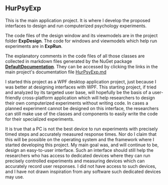 ﻿## HurPsyExp
This is the main application project.
It is where I develop the proposed interfaces
to design and run computerized psychology experiments.

The code files of the design window and its viewmodels
are in the project folder **ExpDesign**.
The code for windows and viewmodels which help
run experiments are in **ExpRun**.

The explanatory comments in the code files of
all those classes are collected in markdown files
generated by  the NuGet package
[**DefaultDocumentation**](https://www.nuget.org/packages/DefaultDocumentation/).
They can be accessed by clicking the links
in the main project's documentation file
[HurPsyExp.md](Documentation/HurPsyExp.md)

I started this project as a WPF desktop application project,
just because I was better at designing interfaces with WPF.
This starting project, if tried and analyzed by its targeted
user base, will hopefully be the basis of a user-friendly
cross-platform application which will help researchers
to design their own computerized experiments
without writing code. In cases a planned experiment
cannot be designed on this interface, the researchers
can still make use of the classes and components
to easily write the code for their specialized experiments.


It is true that a PC is not the best device 
to run experiments with precisely timed steps
and accurately measured response times.
Nor do I claim that this will be possible
on the operating system and the framework
where I started developing this project.
My main goal was, and will continue to be,
design an easy-to-user interface.
Such an interface should still help the researchers
who has access to dedicated devices
where they can  run  precisely controlled experiments
and measuring devices which can accurately record
user responses. I did not have access to such devices,
and I have not drawn inspiration from any software
such dedicated devices may use.


